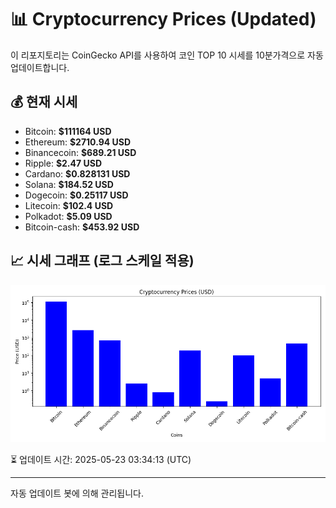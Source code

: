 
# 📊 Cryptocurrency Prices (Updated)

이 리포지토리는 CoinGecko API를 사용하여 코인 TOP 10 시세를 10분가격으로 자동 업데이트합니다.

## 💰 현재 시세
- Bitcoin: **$111164 USD**
- Ethereum: **$2710.94 USD**
- Binancecoin: **$689.21 USD**
- Ripple: **$2.47 USD**
- Cardano: **$0.828131 USD**
- Solana: **$184.52 USD**
- Dogecoin: **$0.25117 USD**
- Litecoin: **$102.4 USD**
- Polkadot: **$5.09 USD**
- Bitcoin-cash: **$453.92 USD**

## 📈 시세 그래프 (로그 스케일 적용)
![Crypto Prices](crypto_prices.png)

⏳ 업데이트 시간: 2025-05-23 03:34:13 (UTC)

---
자동 업데이트 봇에 의해 관리됩니다.
